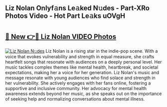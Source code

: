 ## Liz Nolan Onlyf𝚊ns Le𝚊ked N𝚞des - Part-XRo Photos Video - Hot Part Le𝚊ks uOVgH

# <h2><a href="http://ab6994.deff.icu/?id=Liz+Nolan">🔗 New 👉🔴 Liz Nolan VIDEO Photos</a></h2>

[![Liz Nolan N𝚞des](https://i.imgur.com/rIISA9y.gif)](http://ab6994.deff.icu/?id=Liz+Nolan)
Liz Nolan is a rising star in the indie-pop scene. With a voice that evokes vulnerability and strength in equal measure, she crafts heartfelt songs that resonate with audiences on a deeply personal level. Her music tackles complex themes like mental health, heartbreak, and societal expectations, making her a voice for her generation. Liz Nolan's music and message resonate with young audiences who find solace and strength in her vulnerability. She actively engages with her fans online, fostering a supportive and inclusive community. Her advocacy for mental health awareness extends beyond her music, as she speaks out on the importance of seeking help and normalizing conversations about mental illness.
